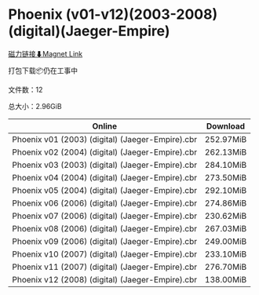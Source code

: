 # Phoenix (v01-v12)(2003-2008)(digital)(Jaeger-Empire)

[磁力链接⬇Magnet Link](magnet:?xt=urn:btih:0714b6c171aee4fb3fd0d6a855cc6c894e319d4e&dn=Phoenix%20%28v01-v12%29%282003-2008%29%28digital%29%28Jaeger-Empire%29)

打包下载📦仍在工事中

文件数：12

总大小：2.96GiB

Online | Download
--- | ---
Phoenix v01 (2003) (digital) (Jaeger-Empire).cbr | 252.97MiB
Phoenix v02 (2004) (digital) (Jaeger-Empire).cbr | 262.13MiB
Phoenix v03 (2003) (digital) (Jaeger-Empire).cbr | 284.10MiB
Phoenix v04 (2004) (digital) (Jaeger-Empire).cbr | 273.50MiB
Phoenix v05 (2004) (digital) (Jaeger-Empire).cbr | 292.10MiB
Phoenix v06 (2006) (digital) (Jaeger-Empire).cbr | 274.86MiB
Phoenix v07 (2006) (digital) (Jaeger-Empire).cbr | 230.62MiB
Phoenix v08 (2006) (digital) (Jaeger-Empire).cbr | 267.03MiB
Phoenix v09 (2006) (digital) (Jaeger-Empire).cbr | 249.00MiB
Phoenix v10 (2007) (digital) (Jaeger-Empire).cbr | 233.10MiB
Phoenix v11 (2007) (digital) (Jaeger-Empire).cbr | 276.70MiB
Phoenix v12 (2008) (digital) (Jaeger-Empire).cbr | 138.00MiB
